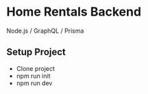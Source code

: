 <h1>Home Rentals Backend</h1>
<p>Node.js / GraphQL / Prisma</p>

<h2>Setup Project</h2>
<ul>
    <li>Clone project</li>
    <li>npm run init</li>
    <li>npm run dev</li>
</ul>